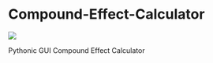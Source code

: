 # Compound-Effect-Calculator

![](https://img.shields.io/github/issues/E-Kiani/Compound-Effect-Calculator?style=plastic)


Pythonic GUI Compound Effect Calculator
